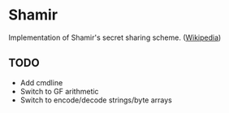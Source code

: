 # Shamir
Implementation of Shamir's secret sharing scheme.
([Wikipedia](https://en.wikipedia.org/wiki/Shamir's_Secret_Sharing))

## TODO
* Add cmdline
* Switch to GF arithmetic
* Switch to encode/decode strings/byte arrays
